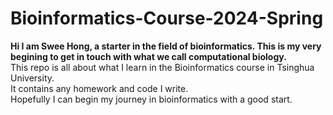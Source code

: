 # Bioinformatics-Course-2024-Spring
**Hi I am Swee Hong, a starter in the field of bioinformatics. This is my very begining to get in touch with what we call computational biology.**\
This repo is all about what I learn in the Bioinformatics course in Tsinghua University.\
It contains any homework and code I write.\
Hopefully I can begin my journey in bioinformatics with a good start.
